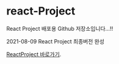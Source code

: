 # react-Project
React Project 배포용 Github 저장소입니다...!!

2021-08-09  React Project 최종버전 완성

[ReactProject 바로가기](https://kevinjuniors.github.io/react-Project/index.html).
